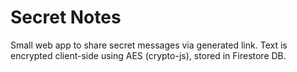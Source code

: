 # Secret Notes

Small web app to share secret messages via generated link. Text is encrypted client-side using AES (crypto-js), stored in Firestore DB.
